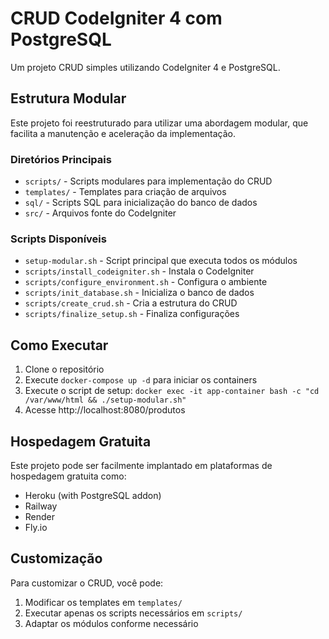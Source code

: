 # CRUD CodeIgniter 4 com PostgreSQL

Um projeto CRUD simples utilizando CodeIgniter 4 e PostgreSQL.

## Estrutura Modular

Este projeto foi reestruturado para utilizar uma abordagem modular, que facilita a manutenção e aceleração da implementação.

### Diretórios Principais

- `scripts/` - Scripts modulares para implementação do CRUD
- `templates/` - Templates para criação de arquivos
- `sql/` - Scripts SQL para inicialização do banco de dados
- `src/` - Arquivos fonte do CodeIgniter

### Scripts Disponíveis

- `setup-modular.sh` - Script principal que executa todos os módulos
- `scripts/install_codeigniter.sh` - Instala o CodeIgniter
- `scripts/configure_environment.sh` - Configura o ambiente
- `scripts/init_database.sh` - Inicializa o banco de dados
- `scripts/create_crud.sh` - Cria a estrutura do CRUD
- `scripts/finalize_setup.sh` - Finaliza configurações

## Como Executar

1. Clone o repositório
2. Execute `docker-compose up -d` para iniciar os containers
3. Execute o script de setup: `docker exec -it app-container bash -c "cd /var/www/html && ./setup-modular.sh"`
4. Acesse http://localhost:8080/produtos

## Hospedagem Gratuita

Este projeto pode ser facilmente implantado em plataformas de hospedagem gratuita como:

- Heroku (with PostgreSQL addon)
- Railway
- Render
- Fly.io

## Customização

Para customizar o CRUD, você pode:

1. Modificar os templates em `templates/`
2. Executar apenas os scripts necessários em `scripts/`
3. Adaptar os módulos conforme necessário